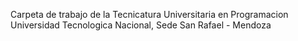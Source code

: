 Carpeta de trabajo de la Tecnicatura Universitaria en Programacion
Universidad Tecnologica Nacional, Sede San Rafael - Mendoza
